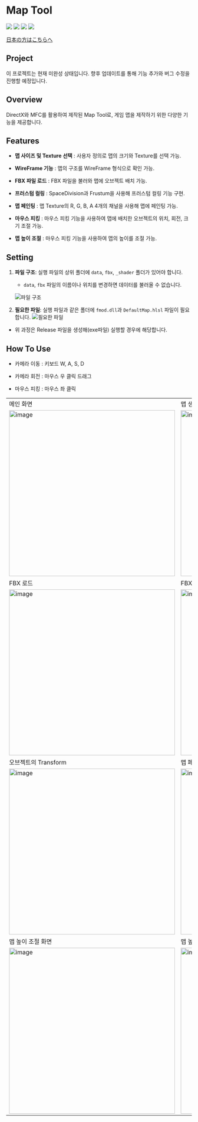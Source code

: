 # Map Tool

<img src ="https://img.shields.io/badge/Windows-0078D6?style=for-the-badge&logo=windows&logoColor=white"> <img src ="https://img.shields.io/badge/Direct_X-006600?style=for-the-badge&logo=directx&logoColor=black"> <img src ="https://img.shields.io/badge/MFC-%23E34F26?style=for-the-badge&logo=mfc&logoColor=white"> <img src ="https://img.shields.io/badge/c++-%2300599C.svg?style=for-the-badge&logo=c%2B%2B&logoColor=white"> 

[日本の方はこちらへ](./README.JP.md)

## Project
이 프로젝트는 현재 미완성 상태입니다. 향후 업데이트를 통해 기능 추가와 버그 수정을 진행할 예정입니다.

## Overview

DirectX와 MFC를 활용하여 제작된 Map Tool로, 게임 맵을 제작하기 위한 다양한 기능을 제공합니다.

## Features
- **맵 사이즈 및 Texture 선택** : 사용자 정의로 맵의 크기와 Texture를 선택 가능.
  
- **WireFrame 기능** : 맵의 구조를 WireFrame 형식으로 확인 가능.

- **FBX 파일 로드** : FBX 파일을 불러와 맵에 오브젝트 배치 가능.

- **프러스텀 컬링** : SpaceDivision과 Frustum을 사용해 프러스텀 컬링 기능 구현.

- **맵 페인팅** : 맵 Texture의 R, G, B, A 4개의 채널을 사용해 맵에 페인팅 가능.

- **마우스 피킹** : 마우스 피킹 기능을 사용하여 맵에 배치한 오브젝트의 위치, 회전, 크기 조절 가능.

- **맵 높이 조절** : 마우스 피킹 기능을 사용하여 맵의 높이를 조절 가능.

## Setting
1. **파일 구조**: 실행 파일의 상위 폴더에 `data`, `fbx`, `_shader` 폴더가 있어야 합니다.
   - `data`, `fbx` 파일의 이름이나 위치를 변경하면 데이터를 불러올 수 없습니다.
     
   ![파일 구조](https://github.com/user-attachments/assets/eb82801d-44ae-4f12-ab02-567f539b4ac1)

2. **필요한 파일**: 실행 파일과 같은 폴더에 `fmod.dll`과 `DefaultMap.hlsl` 파일이 필요합니다.
   ![필요한 파일](https://github.com/user-attachments/assets/b39027d2-8754-43d6-83ee-9c5acb1f921b)

* 위 과정은 Release 파일을 생성해(exe파일) 실행할 경우에 해당합니다.

## How To Use

* 카메라 이동 : 키보드 W, A, S, D

* 카메라 회전 : 마우스 우 클릭 드래그

* 마우스 피킹 : 마우스 좌 클릭

|  |   |
|---|---|
|메인 화면|맵 생성|
|<img width="450" alt="image" src="https://github.com/user-attachments/assets/cb35d270-4e7e-43f7-8f96-c35718011f03">|<img width="450" alt="image" src="https://github.com/user-attachments/assets/96f1f44a-0abe-46eb-b90d-ace255e7af66">|
|FBX 로드|FBX 배치|
|<img width="450" alt="image" src="https://github.com/user-attachments/assets/7136bbef-866d-4dfb-9066-56439b1ee4d4">|<img width="450" alt="image" src="https://github.com/user-attachments/assets/d677c141-f013-4740-835b-b3816e9c0a96">|
|오브젝트의 Transform| 맵 페인팅 |
|<img width="450" alt="image" src="https://github.com/user-attachments/assets/7ccf6e63-1a1d-404b-b0cb-6ea711df0202"> |<img width="450" alt="image" src="https://github.com/user-attachments/assets/da2541df-b716-4b95-9369-c3e99669294a">
|맵 높이 조절 화면| 맵 높이 조절 |
|<img width="450" alt="image" src="https://github.com/user-attachments/assets/f2069afe-6bce-4c9f-9bb4-4385b04ceecc"> |<img width="450" alt="image" src="https://github.com/user-attachments/assets/2183d7c4-5179-4296-83dd-35fc93ed5795"> | 



